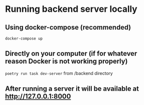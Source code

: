 # Running backend server locally
## Using docker-compose (recommended)
`docker-compose up`
## Directly on your computer (if for whatever reason Docker is not working properly)
`poetry run task dev-server` from /backend directory

## After running a server it will be available at http://127.0.0.1:8000
